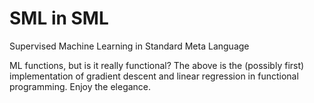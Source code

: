# SML in SML
Supervised Machine Learning in Standard Meta Language

ML functions, but is it really functional? The above is the (possibly first) implementation of gradient descent and linear regression in functional programming. Enjoy the elegance.
